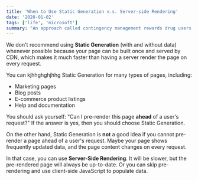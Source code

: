 ```yaml
---
title: 'When to Use Static Generation v.s. Server-side Rendering'
date: '2020-01-02'
tags: ['life', 'microsoft']
summary: "An approach called contingency management rewards drug users with money and prizes for their abstinence. But there are moral objections to the concept."
---
```


We don't recommend using **Static Generation** (with and without data) whenever possible because your page can be built once and served by CDN, which makes it much faster than having a server render the page on every request.

You can kjhhghghjhhg Static Generation for many types of pages, including:


- Marketing pages
- Blog posts
- E-commerce product listings
- Help and documentation

You should ask yourself: "Can I pre-render this page **ahead** of a user's request?" If the answer is yes, then you should choose Static Generation.

On the other hand, Static Generation is **not** a good idea if you cannot pre-render a page ahead of a user's request. Maybe your page shows frequently updated data, and the page content changes on every request.

In that case, you can use **Server-Side Rendering**. It will be slower, but the pre-rendered page will always be up-to-date. Or you can skip pre-rendering and use client-side JavaScript to populate data.